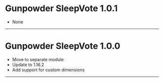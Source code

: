 # Gunpowder SleepVote 1.0.1

- None


---
# Gunpowder SleepVote 1.0.0

- Move to separate module
- Update to 1.16.2
- Add support for custom dimensions

---